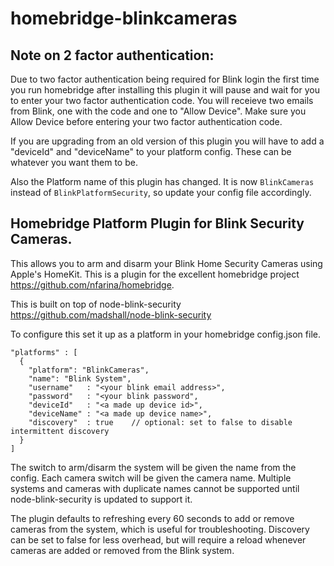 # homebridge-blinkcameras

## Note on 2 factor authentication:

Due to two factor authentication being required for Blink login the first time you
run homebridge after installing this plugin it will pause and wait for you to enter
your two factor authentication code. You will receieve two emails from Blink,
one with the code and one to "Allow Device". Make sure you Allow Device before
entering your two factor authentication code.

If you are upgrading from an old version of this plugin you will have to add
a "deviceId" and "deviceName" to your platform config. These can be whatever
you want them to be.

Also the Platform name of this plugin has changed. It is now `BlinkCameras` instead
of `BlinkPlatformSecurity`, so update your config file accordingly.

## Homebridge Platform Plugin for Blink Security Cameras.

This allows you to arm and disarm your Blink Home Security Cameras using Apple's HomeKit. This is a plugin for the excellent homebridge project https://github.com/nfarina/homebridge.

This is built on top of node-blink-security https://github.com/madshall/node-blink-security

To configure this set it up as a platform in your homebridge config.json file.

    "platforms" : [
      {
        "platform": "BlinkCameras",
        "name": "Blink System",
        "username"   : "<your blink email address>",
        "password"   : "<your blink password",
        "deviceId"   : "<a made up device id>",
        "deviceName" : "<a made up device name>",
        "discovery"  : true    // optional: set to false to disable intermittent discovery
      }
    ]

The switch to arm/disarm the system will be given the name from the config. Each camera switch will be given the camera name. Multiple systems and cameras with duplicate names cannot be supported until node-blink-security is updated to support it.

The plugin defaults to refreshing every 60 seconds to add or remove cameras from the system, which is useful for troubleshooting. Discovery can be set to false for less overhead, but will require a reload whenever cameras are added or removed from the Blink system.
